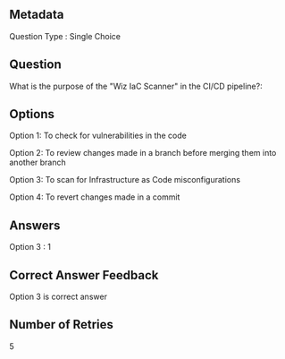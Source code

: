 ## Metadata
Question Type : Single Choice

## Question
What is the purpose of the "Wiz IaC Scanner" in the CI/CD pipeline?:

## Options
Option 1: To check for vulnerabilities in the code

Option 2: To review changes made in a branch before merging them into another branch

Option 3: To scan for Infrastructure as Code misconfigurations

Option 4:  To revert changes made in a commit

## Answers
Option 3 : 1

## Correct Answer Feedback
Option 3 is correct answer

## Number of Retries
5
